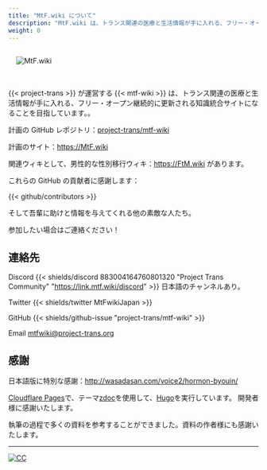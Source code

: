 ```yaml
---
title: "MtF.wiki について"
description: "MtF.wiki は、トランス関連の医療と生活情報が手に入れる、フリー・オープン継続的に更新される知識統合サイトになることを目指しています。"
weight: 0
---
```


<link rel="stylesheet" href="https://cdn.jsdelivr.net/npm/bootstrap-icons@1.5.0/font/bootstrap-icons.css">

<img src="/new/mtf-wiki-long.svg" style="background-color:none;border:none;padding:16px 16px 32px" alt="MtF.wiki"/>

{{< project-trans >}} が運営する {{< mtf-wiki >}} は、トランス関連の医療と生活情報が手に入れる、フリー・オープン継続的に更新される知識統合サイトになることを目指しています。。

計画の <i class="bi bi-github" aria-label="GitHub"></i> GitHub レポジトリ：[project-trans/mtf-wiki](https://github.com/project-trans/MtF-wiki)

<i class="bi bi-link-45deg" aria-label="Website"></i> 計画のサイト：<https://MtF.wiki>

関連ウィキとして、男性的な性別移行ウィキ：<https://FtM.wiki> があります。

これらの GitHub の貢献者に感謝します：

{{< github/contributors >}}

そして吾輩に助けと情報を与えてくれる他の素敵な人たち。

参加したい場合はご連絡ください！

## 連絡先

Discord {{< shields/discord 883004164760801320 "Project Trans Community" "<https://link.mtf.wiki/discord>" >}} 日本語のチャンネルあり。

Twitter {{< shields/twitter MtFwikiJapan >}}

GitHub {{< shields/github-issue "project-trans/mtf-wiki" >}}

Email <mtfwiki@project-trans.org>

## 感謝

日本語版に特別な感謝：<http://wasadasan.com/voice2/hormon-byouin/>

[Cloudflare Pages][pages-url]で、テーマ[zdoc][zdoc-url]を使用して、[Hugo][hugo-url]を実行しています。 開発者様に感謝いたします。

執筆の過程で多くの資料を参考することができました。資料の作者様にも感謝いたします。

---

[![CC](https://i.creativecommons.org/l/by-sa/4.0/88x31.png)](https://creativecommons.org/licenses/by-sa/4.0)

[hugo-url]: https://github.com/gohugoio/hugo
[zdoc-url]: https://github.com/zzossig/hugo-theme-zdoc
[pages-url]: https://pages.cloudflare.com
